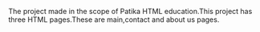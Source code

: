 The project made in the scope of Patika HTML education.This project has three HTML pages.These are main,contact and about us pages.
